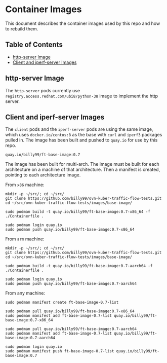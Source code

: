 
# Container Images

This document describes the container images used by this repo and how to rebuild them.

## Table of Contents

- [http-server Image](#http-server-image)
- [Client and iperf-server Images](#client-and-iperf-server-images)


## http-server Image

The `http-server` pods currently use `registry.access.redhat.com/ubi8/python-38` image
to implement the http server.

## Client and iperf-server Images

The `client` pods and the `iperf-server` pods are using the same image, which uses
`docker.io/centos:8` as the base with `curl` and `iperf3` packages pulled in. The
image has been built and pushed to `quay.io` for use by this repo.

```
quay.io/billy99/ft-base-image:0.7
```

The image has been built for multi-arch. The image must be built for each architecture
on a machine of that architecture. Then a manifest is created, pointing to each
architecture image.

From `x86` machine:

```
mkdir -p ~/src/; cd ~/src/
git clone https://github.com/billy99/ovn-kuber-traffic-flow-tests.git
cd ~/src/ovn-kuber-traffic-flow-tests/images/base-image/

sudo podman build -t quay.io/billy99/ft-base-image:0.7-x86_64 -f ./Containerfile .

sudo podman login quay.io
sudo podman push quay.io/billy99/ft-base-image:0.7-x86_64
```

From `arm` machine:

```
mkdir -p ~/src/; cd ~/src/
git clone https://github.com/billy99/ovn-kuber-traffic-flow-tests.git
cd ~/src/ovn-kuber-traffic-flow-tests/images/base-image/

sudo podman build -t quay.io/billy99/ft-base-image:0.7-aarch64 -f ./Containerfile .

sudo podman login quay.io
sudo podman push quay.io/billy99/ft-base-image:0.7-aarch64
```

From any machine:
```
sudo podman manifest create ft-base-image-0.7-list

sudo podman pull quay.io/billy99/ft-base-image:0.7-x86_64
sudo podman manifest add ft-base-image-0.7-list quay.io/billy99/ft-base-image:0.7-x86_64

sudo podman pull quay.io/billy99/ft-base-image:0.7-aarch64
sudo podman manifest add ft-base-image-0.7-list quay.io/billy99/ft-base-image:0.7-aarch64

sudo podman login quay.io
sudo podman manifest push ft-base-image-0.7-list quay.io/billy99/ft-base-image:0.7
```